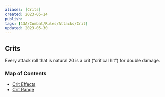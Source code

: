 ```yaml
---
aliases: [Crits]
created: 2023-05-14
publish: 
tags: [13A/Combat/Rules/Attacks/Crit]
updated: 2023-05-30
---
```


## Crits

Every attack roll that is natural 20 is a crit (“critical hit”) for double damage.

### Map of Contents

- [Crit Effects](Compendium/13A/Combat-Rules/Attacks/Crits/Crit-Effects.md)
- [Crit Range](Compendium/13A/Combat-Rules/Attacks/Crits/Crit-Range.md)
